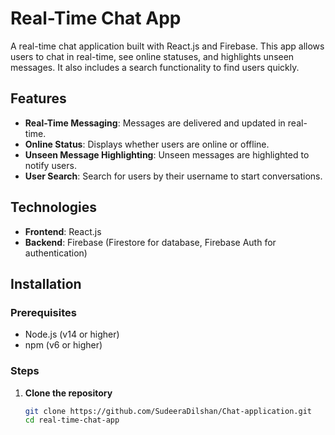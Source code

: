 # Real-Time Chat App

A real-time chat application built with React.js and Firebase. This app allows users to chat in real-time, see online statuses, and highlights unseen messages. It also includes a search functionality to find users quickly.

## Features

- **Real-Time Messaging**: Messages are delivered and updated in real-time.
- **Online Status**: Displays whether users are online or offline.
- **Unseen Message Highlighting**: Unseen messages are highlighted to notify users.
- **User Search**: Search for users by their username to start conversations.

## Technologies

- **Frontend**: React.js
- **Backend**: Firebase (Firestore for database, Firebase Auth for authentication)

## Installation

### Prerequisites

- Node.js (v14 or higher)
- npm (v6 or higher)

### Steps

1. **Clone the repository**

   ```bash
   git clone https://github.com/SudeeraDilshan/Chat-application.git
   cd real-time-chat-app
